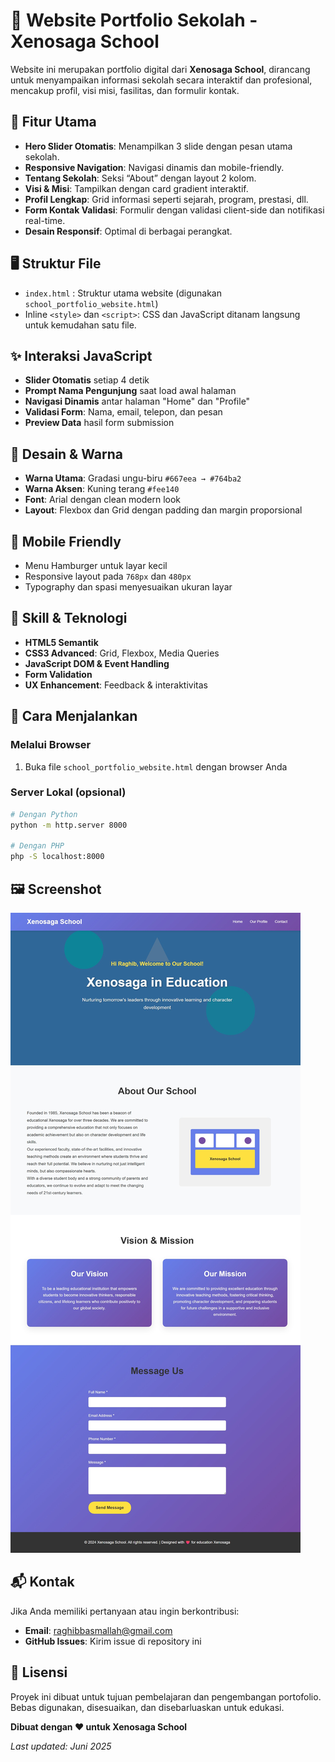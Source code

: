 # 🌟 Website Portfolio Sekolah - Xenosaga School
Website ini merupakan portfolio digital dari **Xenosaga School**, dirancang untuk menyampaikan informasi sekolah secara interaktif dan profesional, mencakup profil, visi misi, fasilitas, dan formulir kontak.

## 🔧 Fitur Utama
- **Hero Slider Otomatis**: Menampilkan 3 slide dengan pesan utama sekolah.
- **Responsive Navigation**: Navigasi dinamis dan mobile-friendly.
- **Tentang Sekolah**: Seksi “About” dengan layout 2 kolom.
- **Visi & Misi**: Tampilkan dengan card gradient interaktif.
- **Profil Lengkap**: Grid informasi seperti sejarah, program, prestasi, dll.
- **Form Kontak Validasi**: Formulir dengan validasi client-side dan notifikasi real-time.
- **Desain Responsif**: Optimal di berbagai perangkat.

## 🖥️ Struktur File
- `index.html` : Struktur utama website (digunakan `school_portfolio_website.html`)
- Inline `<style>` dan `<script>`: CSS dan JavaScript ditanam langsung untuk kemudahan satu file.

## ✨ Interaksi JavaScript
- **Slider Otomatis** setiap 4 detik
- **Prompt Nama Pengunjung** saat load awal halaman
- **Navigasi Dinamis** antar halaman "Home" dan "Profile"
- **Validasi Form**: Nama, email, telepon, dan pesan
- **Preview Data** hasil form submission

## 🎨 Desain & Warna
- **Warna Utama**: Gradasi ungu-biru `#667eea → #764ba2`
- **Warna Aksen**: Kuning terang `#fee140`
- **Font**: Arial dengan clean modern look
- **Layout**: Flexbox dan Grid dengan padding dan margin proporsional

## 📱 Mobile Friendly
- Menu Hamburger untuk layar kecil
- Responsive layout pada `768px` dan `480px`
- Typography dan spasi menyesuaikan ukuran layar

## 🧠 Skill & Teknologi
- **HTML5 Semantik**
- **CSS3 Advanced**: Grid, Flexbox, Media Queries
- **JavaScript DOM & Event Handling**
- **Form Validation**
- **UX Enhancement**: Feedback & interaktivitas

## 🚀 Cara Menjalankan

### Melalui Browser
1. Buka file `school_portfolio_website.html` dengan browser Anda

### Server Lokal (opsional)
```bash
# Dengan Python
python -m http.server 8000

# Dengan PHP
php -S localhost:8000
```

## 🖼️ Screenshot
![Tampilan Website](screenshot/screenshot.png)

## 📬 Kontak
Jika Anda memiliki pertanyaan atau ingin berkontribusi:
* **Email**: [raghibbasmallah@gmail.com](mailto:raghibbasmallah@gmail.com)
* **GitHub Issues**: Kirim issue di repository ini

## 📄 Lisensi
Proyek ini dibuat untuk tujuan pembelajaran dan pengembangan portofolio. Bebas digunakan, disesuaikan, dan disebarluaskan untuk edukasi.

**Dibuat dengan ❤️ untuk Xenosaga School**

*Last updated: Juni 2025*
